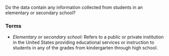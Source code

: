 Do the data contain any information collected from students in an elementary or secondary school?

### Terms
* *Elementary or secondary school*: Refers to a public or private institution in the United States providing educational services or instruction to students in any of the grades from kindergarten through high school.

